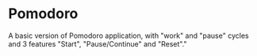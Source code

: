 # Pomodoro
A basic version of Pomodoro application, with "work" and "pause" cycles and 3 features "Start", "Pause/Continue" and "Reset"."
